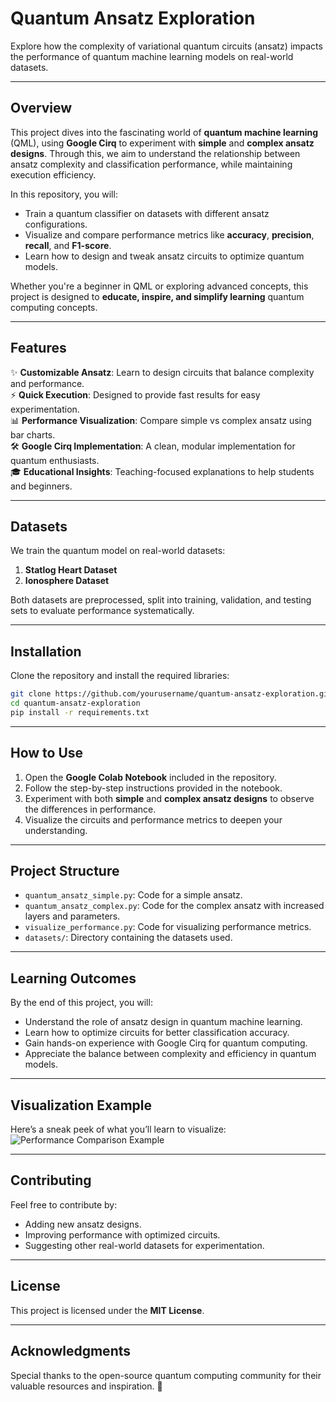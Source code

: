 # **Quantum Ansatz Exploration**  
Explore how the complexity of variational quantum circuits (ansatz) impacts the performance of quantum machine learning models on real-world datasets.

---

## **Overview**  
This project dives into the fascinating world of **quantum machine learning** (QML), using **Google Cirq** to experiment with **simple** and **complex ansatz designs**. Through this, we aim to understand the relationship between ansatz complexity and classification performance, while maintaining execution efficiency.

In this repository, you will:  
- Train a quantum classifier on datasets with different ansatz configurations.  
- Visualize and compare performance metrics like **accuracy**, **precision**, **recall**, and **F1-score**.  
- Learn how to design and tweak ansatz circuits to optimize quantum models.  

Whether you're a beginner in QML or exploring advanced concepts, this project is designed to **educate, inspire, and simplify learning** quantum computing concepts.

---

## **Features**  
✨ **Customizable Ansatz**: Learn to design circuits that balance complexity and performance.  
⚡ **Quick Execution**: Designed to provide fast results for easy experimentation.  
📊 **Performance Visualization**: Compare simple vs complex ansatz using bar charts.  
🛠️ **Google Cirq Implementation**: A clean, modular implementation for quantum enthusiasts.  
🎓 **Educational Insights**: Teaching-focused explanations to help students and beginners.  

---

## **Datasets**  
We train the quantum model on real-world datasets:  
1. **Statlog Heart Dataset**  
2. **Ionosphere Dataset**  

Both datasets are preprocessed, split into training, validation, and testing sets to evaluate performance systematically.

---

## **Installation**  
Clone the repository and install the required libraries:  
```bash
git clone https://github.com/yourusername/quantum-ansatz-exploration.git
cd quantum-ansatz-exploration
pip install -r requirements.txt
```

---

## **How to Use**  
1. Open the **Google Colab Notebook** included in the repository.  
2. Follow the step-by-step instructions provided in the notebook.  
3. Experiment with both **simple** and **complex ansatz designs** to observe the differences in performance.  
4. Visualize the circuits and performance metrics to deepen your understanding.

---

## **Project Structure**  
- `quantum_ansatz_simple.py`: Code for a simple ansatz.  
- `quantum_ansatz_complex.py`: Code for the complex ansatz with increased layers and parameters.  
- `visualize_performance.py`: Code for visualizing performance metrics.  
- `datasets/`: Directory containing the datasets used.  

---

## **Learning Outcomes**  
By the end of this project, you will:  
- Understand the role of ansatz design in quantum machine learning.  
- Learn how to optimize circuits for better classification accuracy.  
- Gain hands-on experience with Google Cirq for quantum computing.  
- Appreciate the balance between complexity and efficiency in quantum models.

---

## **Visualization Example**  
Here’s a sneak peek of what you’ll learn to visualize:  
![Performance Comparison Example](https://via.placeholder.com/800x400?text=Insert+Your+Bar+Chart+Here)

---

## **Contributing**  
Feel free to contribute by:  
- Adding new ansatz designs.  
- Improving performance with optimized circuits.  
- Suggesting other real-world datasets for experimentation.

---

## **License**  
This project is licensed under the **MIT License**.  

---

## **Acknowledgments**  
Special thanks to the open-source quantum computing community for their valuable resources and inspiration. 🙌  
